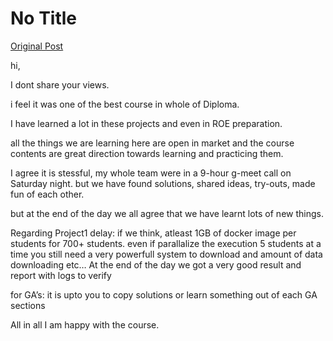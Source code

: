 # No Title

[Original Post](https://discourse.onlinedegree.iitm.ac.in/t/169029/311)

<p>hi,</p>
<p>I dont share your views.</p>
<p>i feel it was one of the best course in whole of Diploma.</p>
<p>I have learned a lot in these projects and even in ROE preparation.</p>
<p>all the things we are learning here are open in market and the course contents are great direction towards learning and practicing them.</p>
<p>I agree it is stessful, my whole team were in a 9-hour g-meet call on Saturday night. but we have found solutions, shared ideas, try-outs, made fun of each other.</p>
<p>but at the end of the day we all agree that we have learnt lots of new things.</p>
<p>Regarding Project1 delay: if we think, atleast 1GB of docker image per students for 700+ students. even if parallalize the execution 5 students at a time you still need a very powerfull system to download and amount of data downloading etc… At the end of the day we got a very good result and report with logs to verify</p>
<p>for GA’s: it is upto you to copy solutions or learn something out of each GA sections</p>
<p>All in all I am happy with the course.</p>